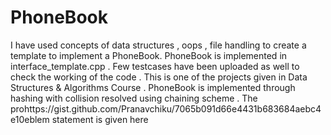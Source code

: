 # PhoneBook
I have used concepts of data structures , oops , file handling to create a template to implement a PhoneBook. PhoneBook is implemented in interface_template.cpp . Few testcases have been uploaded as well to check the working of the code . This is one of the projects given in Data Structures & Algorithms Course . PhoneBook is implemented through hashing with collision resolved using chaining scheme . The prohttps://gist.github.com/Pranavchiku/7065b091d66e4431b683684aebc4e10eblem statement is given here 
 
